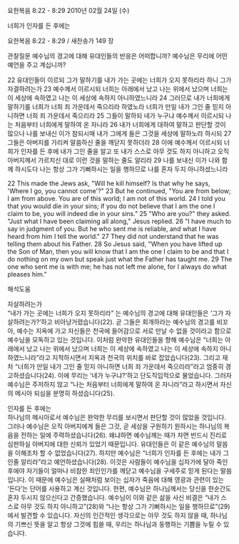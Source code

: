 요한복음 8:22 - 8:29 
2010년 02월 24일 (수)

너희가 인자를 든 후에는



요한복음 8:22 - 8:29 / 새찬송가 149 장


관찰질문
예수님의 경고에 대해 유대인들의 반응은 어떠합니까?
예수님은 무리에 어떤 예언을 주고 계십니까?

22 유대인들이 이르되 그가 말하기를 내가 가는 곳에는 너희가 오지 못하리라 하니 그가 자결하려는가 
23 예수께서 이르시되 너희는 아래에서 났고 나는 위에서 났으며 너희는 이 세상에 속하였고 나는 이 세상에 속하지 아니하였느니라 
24 그러므로 내가 너희에게 말하기를 너희가 너희 죄 가운데서 죽으리라 하였노라 너희가 만일 내가 그인 줄 믿지 아니하면 너희 죄 가운데서 죽으리라 
25 그들이 말하되 네가 누구냐 예수께서 이르시되 나는 처음부터 너희에게 말하여 온 자니라 
26 내가 너희에게 대하여 말하고 판단할 것이 많으나 나를 보내신 이가 참되시매 내가 그에게 들은 그것을 세상에 말하노라 하시되 
27 그들은 아버지를 가리켜 말씀하신 줄을 깨닫지 못하더라
28 이에 예수께서 이르시되 너희가 인자를 든 후에 내가 그인 줄을 알고 또 내가 스스로 아무 것도 하지 아니하고 오직 아버지께서 가르치신 대로 이런 것을 말하는 줄도 알리라 
29 나를 보내신 이가 나와 함께 하시도다 나는 항상 그가 기뻐하시는 일을 행하므로 나를 혼자 두지 아니하셨느니라 

22 This made the Jews ask, "Will he kill himself? Is that why he says, 'Where I go, you cannot come'?" 23 But he continued, "You are from below; I am from above. You are of this world; I am not of this world. 24 I told you that you would die in your sins; if you do not believe that I am the one I claim to be, you will indeed die in your sins." 25 "Who are you?" they asked. "Just what I have been claiming all along," Jesus replied. 26 "I have much to say in judgment of you. But he who sent me is reliable, and what I have heard from him I tell the world." 27 They did not understand that he was telling them about his Father. 28 So Jesus said, "When you have lifted up the Son of Man, then you will know that I am the one I claim to be and that I do nothing on my own but speak just what the Father has taught me. 29 The one who sent me is with me; he has not left me alone, for I always do what pleases him."

해석도움





자살하려는가  
“내가 가는 곳에는 너희가 오지 못하리라” 는 예수님의 경고에 대해 유대인들은 ‘그가 자살하려는가?’하고 비아냥거렸습니다(22). 곧 그들은 회개하라는 예수님의 경고를 비꼬아, 예수는 지옥에 가고 자신들은 천국에 들어감으로 서로 만날 수 없을 것이라고 함으로 예수님을 모독하고 있는 것입니다. 이처럼 완악한 유대인들을 향해 예수님은 “너희는 아래에서 났고 나는 위에서 났으며 너희는 이 세상에 속하였고 나는 이 세상에 속하지 아니하였느니라”라고 지적하시면서 지옥과 천국의 위치를 바로 잡았습니다(23). 그리고 재차 “너희가 만일 내가 그인 줄 믿지 아니하면 너희 죄 가운데서 죽으리라”라고 엄중히 경고하셨습니다(24). 이에 무리는 ‘네가 누구냐?’하고 단도직입적으로 물었습니다. 그러자 예수님은 주저하지 않고 “나는 처음부터 너희에게 말하여 온 자니라”라고 하시면서 자신의 메시아 되심을 분명히 하셨습니다(25).  

인자를 든 후에는  
하나님의 메시아로서 예수님은 완악한 무리를 보시면서 판단할 것이 많았을 것입니다. 그러나 예수님은 오직 아버지에게 들은 그것, 곧 세상을 구원하기 원하시는 하나님의 복음을 전하는 일에 주력하셨습니다(26). 왜냐하면 예수님께는 때가 차면 반드시 진리로 심판하실 아버지에 대한 신뢰가 있었기 때문입니다. 유대인들은 이 같은 예수님의 말씀을 이해조차 할 수 없었습니다(27). 하지만 예수님은 “너희가 인자를 든 후에는 내가 그인줄 알리라”라고 예언하셨습니다(28). 이것은 사람들이 예수님을 십자가에 달아 죽인 후에야 자기들이 얼마나 비참한 죄인인가를 깨닫고 예수님을 구세주로 믿게 된다는 말씀입니다. 이 때문에 예수님은 실패처럼 보이는 십자가 죽음에 대해 영광과 관련이 있는 ‘든다’는 단어를 사용하고 계신 것입니다. 한편, 예수님은 하나님께서는 당신을 한순간도 혼자 두시지 않으신다고 간증했습니다. 예수님이 이와 같은 삶을 사신 비결은 “내가 스스로 아무 것도 하지 아니하고”(28)와 “나는 항상 그가 기뻐하시는 일을 행하므로”(29)에서 발견할 수 있습니다. 자신의 인간적인 생각으로는 아무 것도 하지 않을 때, 하나님의 기쁘신 뜻을 알고 항상 그것에 힘쓸 때, 우리는 하나님과 동행하는 기쁨을 누릴 수 있습니다.